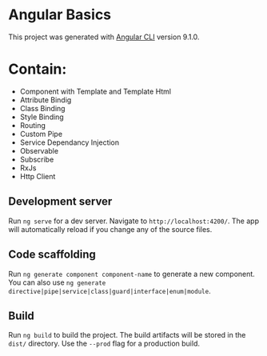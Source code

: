 # Angular Basics
This project was generated with [Angular CLI](https://github.com/angular/angular-cli) version 9.1.0.

# Contain:
- Component with Template and Template Html
- Attribute Bindig
- Class Binding
- Style Binding
- Routing
- Custom Pipe
- Service Dependancy Injection
- Observable
- Subscribe
- RxJs
- Http Client

## Development server

Run `ng serve` for a dev server. Navigate to `http://localhost:4200/`. The app will automatically reload if you change any of the source files.

## Code scaffolding

Run `ng generate component component-name` to generate a new component. You can also use `ng generate directive|pipe|service|class|guard|interface|enum|module`.

## Build

Run `ng build` to build the project. The build artifacts will be stored in the `dist/` directory. Use the `--prod` flag for a production build.
